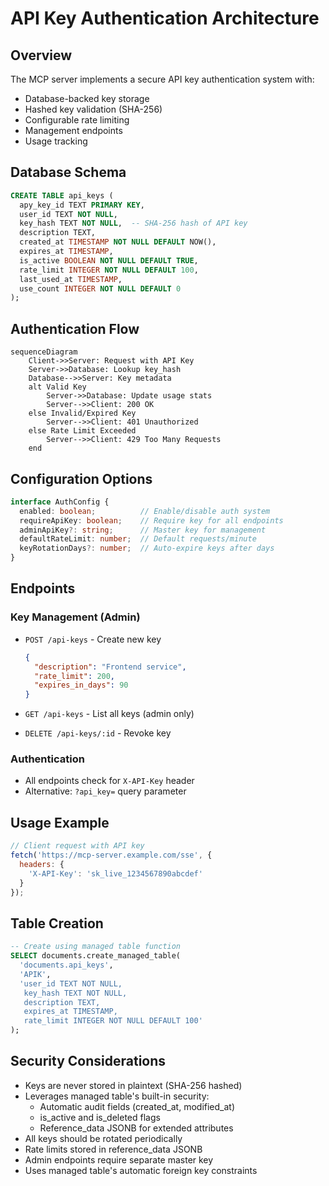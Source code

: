 # API Key Authentication Architecture

## Overview

The MCP server implements a secure API key authentication system with:

- Database-backed key storage
- Hashed key validation (SHA-256)
- Configurable rate limiting
- Management endpoints
- Usage tracking

## Database Schema

```sql
CREATE TABLE api_keys (
  apy_key_id TEXT PRIMARY KEY,
  user_id TEXT NOT NULL,
  key_hash TEXT NOT NULL,  -- SHA-256 hash of API key
  description TEXT,
  created_at TIMESTAMP NOT NULL DEFAULT NOW(),
  expires_at TIMESTAMP,
  is_active BOOLEAN NOT NULL DEFAULT TRUE,
  rate_limit INTEGER NOT NULL DEFAULT 100,
  last_used_at TIMESTAMP,
  use_count INTEGER NOT NULL DEFAULT 0
);
```

## Authentication Flow

```mermaid
sequenceDiagram
    Client->>Server: Request with API Key
    Server->>Database: Lookup key_hash
    Database-->>Server: Key metadata
    alt Valid Key
        Server->>Database: Update usage stats
        Server-->>Client: 200 OK
    else Invalid/Expired Key
        Server-->>Client: 401 Unauthorized
    else Rate Limit Exceeded
        Server-->>Client: 429 Too Many Requests
    end
```

## Configuration Options

```typescript
interface AuthConfig {
  enabled: boolean;          // Enable/disable auth system
  requireApiKey: boolean;    // Require key for all endpoints
  adminApiKey?: string;      // Master key for management
  defaultRateLimit: number;  // Default requests/minute
  keyRotationDays?: number;  // Auto-expire keys after days
}
```

## Endpoints

### Key Management (Admin)

- `POST /api-keys` - Create new key

  ```json
  {
    "description": "Frontend service",
    "rate_limit": 200,
    "expires_in_days": 90
  }
  ```

- `GET /api-keys` - List all keys (admin only)
- `DELETE /api-keys/:id` - Revoke key

### Authentication

- All endpoints check for `X-API-Key` header
- Alternative: `?api_key=` query parameter

## Usage Example

```javascript
// Client request with API key
fetch('https://mcp-server.example.com/sse', {
  headers: {
    'X-API-Key': 'sk_live_1234567890abcdef'
  }
});
```

## Table Creation

```sql
-- Create using managed table function
SELECT documents.create_managed_table(
  'documents.api_keys',
  'APIK',
  'user_id TEXT NOT NULL,
   key_hash TEXT NOT NULL,
   description TEXT,
   expires_at TIMESTAMP,
   rate_limit INTEGER NOT NULL DEFAULT 100'
);
```

## Security Considerations

- Keys are never stored in plaintext (SHA-256 hashed)
- Leverages managed table's built-in security:
  - Automatic audit fields (created_at, modified_at)
  - is_active and is_deleted flags
  - Reference_data JSONB for extended attributes
- All keys should be rotated periodically
- Rate limits stored in reference_data JSONB
- Admin endpoints require separate master key
- Uses managed table's automatic foreign key constraints
